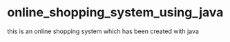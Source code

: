 # online_shopping_system_using_java
this is an online shopping system which has been created with java

